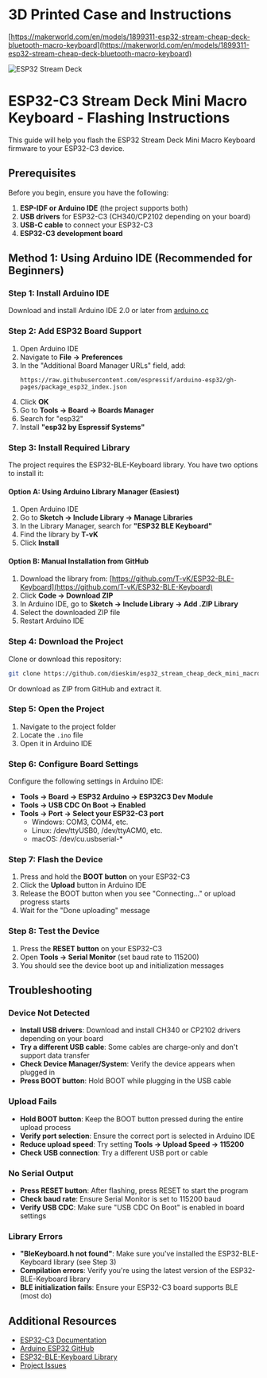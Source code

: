 # 3D Printed Case and Instructions
[https://makerworld.com/en/models/1899311-esp32-stream-cheap-deck-bluetooth-macro-keyboard](https://makerworld.com/en/models/1899311-esp32-stream-cheap-deck-bluetooth-macro-keyboard)

![ESP32 Stream Deck]([https://via.placeholder.com/800x400/1a1a1a/00ff00?text=ESP32+Stream+Deck+Mini](https://makerworld.bblmw.com/makerworld/model/US212b78efe735a6/design/2025-10-18_c1d83db0025458.png?x-oss-process=image/resize,w_1000/format,webp))

# ESP32-C3 Stream Deck Mini Macro Keyboard - Flashing Instructions

This guide will help you flash the ESP32 Stream Deck Mini Macro Keyboard firmware to your ESP32-C3 device.

## Prerequisites

Before you begin, ensure you have the following:

1. **ESP-IDF or Arduino IDE** (the project supports both)
2. **USB drivers** for ESP32-C3 (CH340/CP2102 depending on your board)
3. **USB-C cable** to connect your ESP32-C3
4. **ESP32-C3 development board**

## Method 1: Using Arduino IDE (Recommended for Beginners)

### Step 1: Install Arduino IDE

Download and install Arduino IDE 2.0 or later from [arduino.cc](https://www.arduino.cc/en/software)

### Step 2: Add ESP32 Board Support

1. Open Arduino IDE
2. Navigate to **File → Preferences**
3. In the "Additional Board Manager URLs" field, add:
   ```
   https://raw.githubusercontent.com/espressif/arduino-esp32/gh-pages/package_esp32_index.json
   ```
4. Click **OK**
5. Go to **Tools → Board → Boards Manager**
6. Search for "esp32"
7. Install **"esp32 by Espressif Systems"**

### Step 3: Install Required Library

The project requires the ESP32-BLE-Keyboard library. You have two options to install it:

#### Option A: Using Arduino Library Manager (Easiest)

1. Open Arduino IDE
2. Go to **Sketch → Include Library → Manage Libraries**
3. In the Library Manager, search for **"ESP32 BLE Keyboard"**
4. Find the library by **T-vK**
5. Click **Install**

#### Option B: Manual Installation from GitHub

1. Download the library from: [https://github.com/T-vK/ESP32-BLE-Keyboard](https://github.com/T-vK/ESP32-BLE-Keyboard)
2. Click **Code → Download ZIP**
3. In Arduino IDE, go to **Sketch → Include Library → Add .ZIP Library**
4. Select the downloaded ZIP file
5. Restart Arduino IDE

### Step 4: Download the Project

Clone or download this repository:

```bash
git clone https://github.com/dieskim/esp32_stream_cheap_deck_mini_macro_keyboard.git
```

Or download as ZIP from GitHub and extract it.

### Step 5: Open the Project

1. Navigate to the project folder
2. Locate the `.ino` file
3. Open it in Arduino IDE

### Step 6: Configure Board Settings

Configure the following settings in Arduino IDE:

- **Tools → Board → ESP32 Arduino → ESP32C3 Dev Module**
- **Tools → USB CDC On Boot → Enabled**
- **Tools → Port → Select your ESP32-C3 port**
  - Windows: COM3, COM4, etc.
  - Linux: /dev/ttyUSB0, /dev/ttyACM0, etc.
  - macOS: /dev/cu.usbserial-*

### Step 7: Flash the Device

1. Press and hold the **BOOT button** on your ESP32-C3
2. Click the **Upload** button in Arduino IDE
3. Release the BOOT button when you see "Connecting..." or upload progress starts
4. Wait for the "Done uploading" message

### Step 8: Test the Device

1. Press the **RESET button** on your ESP32-C3
2. Open **Tools → Serial Monitor** (set baud rate to 115200)
3. You should see the device boot up and initialization messages

## Troubleshooting

### Device Not Detected

- **Install USB drivers**: Download and install CH340 or CP2102 drivers depending on your board
- **Try a different USB cable**: Some cables are charge-only and don't support data transfer
- **Check Device Manager/System**: Verify the device appears when plugged in
- **Press BOOT button**: Hold BOOT while plugging in the USB cable

### Upload Fails

- **Hold BOOT button**: Keep the BOOT button pressed during the entire upload process
- **Verify port selection**: Ensure the correct port is selected in Arduino IDE
- **Reduce upload speed**: Try setting **Tools → Upload Speed → 115200**
- **Check USB connection**: Try a different USB port or cable

### No Serial Output

- **Press RESET button**: After flashing, press RESET to start the program
- **Check baud rate**: Ensure Serial Monitor is set to 115200 baud
- **Verify USB CDC**: Make sure "USB CDC On Boot" is enabled in board settings

### Library Errors

- **"BleKeyboard.h not found"**: Make sure you've installed the ESP32-BLE-Keyboard library (see Step 3)
- **Compilation errors**: Verify you're using the latest version of the ESP32-BLE-Keyboard library
- **BLE initialization fails**: Ensure your ESP32-C3 board supports BLE (most do)

## Additional Resources

- [ESP32-C3 Documentation](https://docs.espressif.com/projects/esp-idf/en/latest/esp32c3/)
- [Arduino ESP32 GitHub](https://github.com/espressif/arduino-esp32)
- [ESP32-BLE-Keyboard Library](https://github.com/T-vK/ESP32-BLE-Keyboard)
- [Project Issues](https://github.com/dieskim/esp32_stream_cheap_deck_mini_macro_keyboard/issues)
